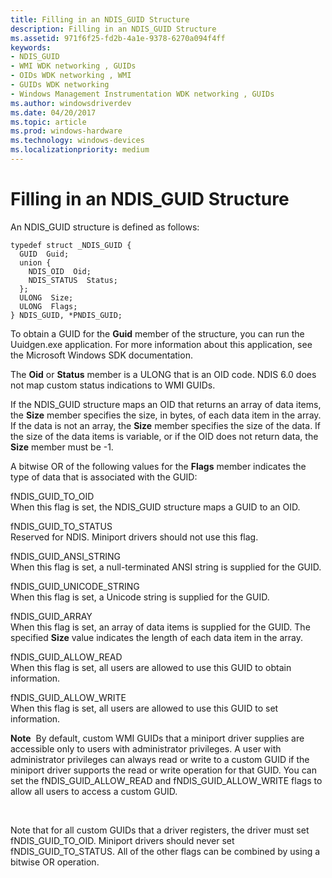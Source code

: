 ```yaml
---
title: Filling in an NDIS_GUID Structure
description: Filling in an NDIS_GUID Structure
ms.assetid: 971f6f25-fd2b-4a1e-9378-6270a094f4ff
keywords:
- NDIS_GUID
- WMI WDK networking , GUIDs
- OIDs WDK networking , WMI
- GUIDs WDK networking
- Windows Management Instrumentation WDK networking , GUIDs
ms.author: windowsdriverdev
ms.date: 04/20/2017
ms.topic: article
ms.prod: windows-hardware
ms.technology: windows-devices
ms.localizationpriority: medium
---
```


# Filling in an NDIS\_GUID Structure





An NDIS\_GUID structure is defined as follows:

```
typedef struct _NDIS_GUID {
  GUID  Guid;
  union {
    NDIS_OID  Oid;
    NDIS_STATUS  Status;
  };
  ULONG  Size;
  ULONG  Flags;
} NDIS_GUID, *PNDIS_GUID;
```

To obtain a GUID for the **Guid** member of the structure, you can run the Uuidgen.exe application. For more information about this application, see the Microsoft Windows SDK documentation.

The **Oid** or **Status** member is a ULONG that is an OID code. NDIS 6.0 does not map custom status indications to WMI GUIDs.

If the NDIS\_GUID structure maps an OID that returns an array of data items, the **Size** member specifies the size, in bytes, of each data item in the array. If the data is not an array, the **Size** member specifies the size of the data. If the size of the data items is variable, or if the OID does not return data, the **Size** member must be -1.

A bitwise OR of the following values for the **Flags** member indicates the type of data that is associated with the GUID:

<a href="" id="fndis-guid-to-oid"></a>fNDIS\_GUID\_TO\_OID  
When this flag is set, the NDIS\_GUID structure maps a GUID to an OID.

<a href="" id="fndis-guid-to-status"></a>fNDIS\_GUID\_TO\_STATUS  
Reserved for NDIS. Miniport drivers should not use this flag.

<a href="" id="fndis-guid-ansi-string"></a>fNDIS\_GUID\_ANSI\_STRING  
When this flag is set, a null-terminated ANSI string is supplied for the GUID.

<a href="" id="fndis-guid-unicode-string"></a>fNDIS\_GUID\_UNICODE\_STRING  
When this flag is set, a Unicode string is supplied for the GUID.

<a href="" id="fndis-guid-array"></a>fNDIS\_GUID\_ARRAY  
When this flag is set, an array of data items is supplied for the GUID. The specified **Size** value indicates the length of each data item in the array.

<a href="" id="fndis-guid-allow-read"></a>fNDIS\_GUID\_ALLOW\_READ  
When this flag is set, all users are allowed to use this GUID to obtain information.

<a href="" id="fndis-guid-allow-write"></a>fNDIS\_GUID\_ALLOW\_WRITE  
When this flag is set, all users are allowed to use this GUID to set information.

**Note**  By default, custom WMI GUIDs that a miniport driver supplies are accessible only to users with administrator privileges. A user with administrator privileges can always read or write to a custom GUID if the miniport driver supports the read or write operation for that GUID. You can set the fNDIS\_GUID\_ALLOW\_READ and fNDIS\_GUID\_ALLOW\_WRITE flags to allow all users to access a custom GUID.

 

Note that for all custom GUIDs that a driver registers, the driver must set fNDIS\_GUID\_TO\_OID. Miniport drivers should never set fNDIS\_GUID\_TO\_STATUS. All of the other flags can be combined by using a bitwise OR operation.

 

 





